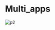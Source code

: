 # Multi_apps
![p2](https://user-images.githubusercontent.com/65389710/148520032-9a7affc3-fc65-49e3-8558-da9d5eb5ffde.jpeg)
